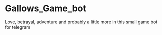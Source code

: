 # Gallows_Game_bot
Love, betrayal, adventure and probably a little more in this small game bot for telegram
